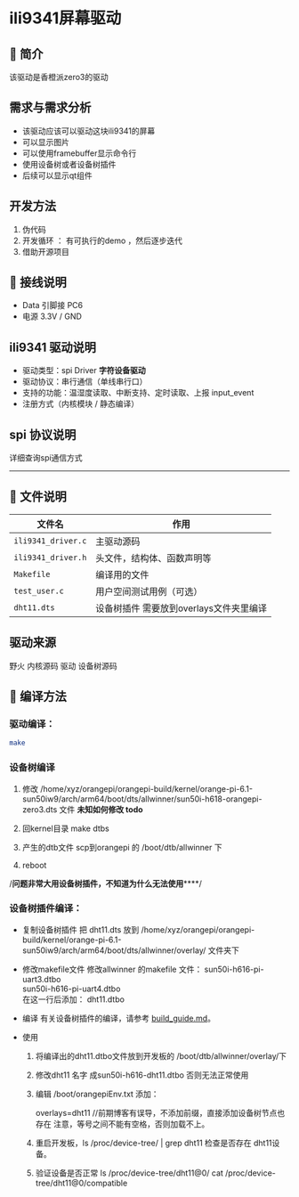 # ili9341屏幕驱动

## 📌 简介

该驱动是香橙派zero3的驱动

## 需求与需求分析

- 该驱动应该可以驱动这块ili9341的屏幕
- 可以显示图片
- 可以使用framebuffer显示命令行
- 使用设备树或者设备树插件
- 后续可以显示qt组件

## 开发方法
1. 伪代码
2. 开发循环 ： 有可执行的demo ，然后逐步迭代
3. 借助开源项目

## 📎 接线说明


- Data 引脚接 PC6
- 电源 3.3V / GND


## ili9341 驱动说明
- 驱动类型：spi Driver  **字符设备驱动**
- 驱动协议：串行通信（单线串行口）
- 支持的功能：温湿度读取、中断支持、定时读取、上报 input_event 
- 注册方式（内核模块 / 静态编译）


## spi 协议说明
   详细查询spi通信方式




---





## 📂 文件说明

| 文件名             | 作用                      |
|--------------------|---------------------------|
| `ili9341_driver.c`   | 主驱动源码                |
| `ili9341_driver.h`   | 头文件，结构体、函数声明等 |
| `Makefile`         | 编译用的文件               |
| `test_user.c`      | 用户空间测试用例（可选）   |
| `dht11.dts`        | 设备树插件 需要放到overlays文件夹里编译    |   

## 驱动来源
   野火 内核源码 驱动
       设备树源码


## 🧪 编译方法

### 驱动编译：

```bash
make
```

### 设备树编译 
1. 修改
    /home/xyz/orangepi/orangepi-build/kernel/orange-pi-6.1-sun50iw9/arch/arm64/boot/dts/allwinner/sun50i-h618-orangepi-zero3.dts
   文件
**未知如何修改 todo**

2. 回kernel目录  make dtbs
3. 产生的dtb文件 scp到orangepi 的 /boot/dtb/allwinner 下
4. reboot 





/********************问题非常大用设备树插件，不知道为什么无法使用************************/
### 设备树插件编译：

- 复制设备树插件
   把 dht11.dts 放到 
  /home/xyz/orangepi/orangepi-build/kernel/orange-pi-6.1-sun50iw9/arch/arm64/boot/dts/allwinner/overlay/ 
  文件夹下
- 修改makefile文件
   修改allwinner 的makefile 文件：
         sun50i-h616-pi-uart3.dtbo \
         sun50i-h616-pi-uart4.dtbo  \
   在这一行后添加：
         dht11.dtbo
- 编译
   有关设备树插件的编译，请参考 [build_guide.md](/docs/build_guide.md)。



- 使用
   1. 将编译出的dht11.dtbo文件放到开发板的 /boot/dtb/allwinner/overlay/下
   2. 修改dht11 名字 成sun50i-h616-dht11.dtbo 否则无法正常使用
   3. 编辑 /boot/orangepiEnv.txt 添加：

      overlays=dht11 //前期博客有误导，不添加前缀，直接添加设备树节点也存在 注意，等号之间不能有空格，否则加载不上。

   4. 重启开发板，ls /proc/device-tree/ | grep dht11 检查是否存在 dht11设备。
   5. 验证设备是否正常 
      ls /proc/device-tree/dht11@0/
      cat /proc/device-tree/dht11@0/compatible 

